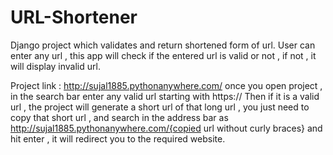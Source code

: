 # URL-Shortener
Django project which validates and return shortened form of url.
User can enter any url , this app will check if the entered url is valid or not , if not , it will display invalid url.

Project link : http://sujal1885.pythonanywhere.com/
once you open project , in the search bar enter any valid url starting with https:// 
Then if it is a valid url , the project will generate a short url of that long url , you just need to copy that short url , and search in the address bar as http://sujal1885.pythonanywhere.com/{copied url without curly braces} and hit enter , it will redirect you to the required website.
